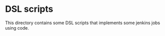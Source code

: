# **DSL scripts**

This directory contains some DSL scripts that implements some jenkins jobs using code.